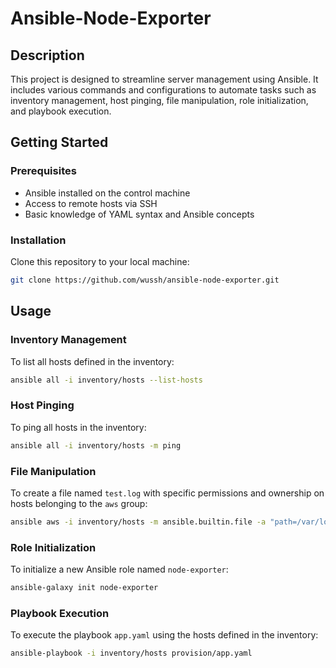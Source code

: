 # Ansible-Node-Exporter

## Description
This project is designed to streamline server management using Ansible. It includes various commands and configurations to automate tasks such as inventory management, host pinging, file manipulation, role initialization, and playbook execution.

## Getting Started

### Prerequisites
- Ansible installed on the control machine
- Access to remote hosts via SSH
- Basic knowledge of YAML syntax and Ansible concepts

### Installation
Clone this repository to your local machine:
```bash
git clone https://github.com/wussh/ansible-node-exporter.git
```

## Usage

### Inventory Management
To list all hosts defined in the inventory:
```bash
ansible all -i inventory/hosts --list-hosts
```

### Host Pinging
To ping all hosts in the inventory:
```bash
ansible all -i inventory/hosts -m ping
```

### File Manipulation
To create a file named `test.log` with specific permissions and ownership on hosts belonging to the `aws` group:
```bash
ansible aws -i inventory/hosts -m ansible.builtin.file -a "path=/var/log/test.log state=touch owner=root mode=600"
```

### Role Initialization
To initialize a new Ansible role named `node-exporter`:
```bash
ansible-galaxy init node-exporter
```

### Playbook Execution
To execute the playbook `app.yaml` using the hosts defined in the inventory:
```bash
ansible-playbook -i inventory/hosts provision/app.yaml
```